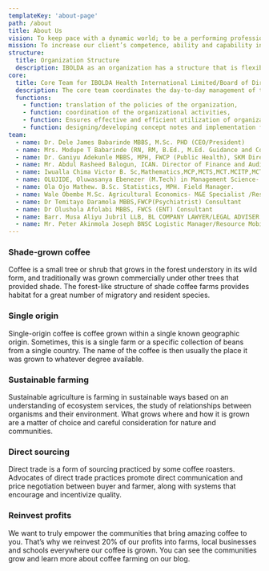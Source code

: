 ```yaml
---
templateKey: 'about-page'
path: /about
title: About Us
vision: To keep pace with a dynamic world; to be a performing professional outfit maximizing the satisfaction of our clients at all times.
mission: To increase our client’s competence, ability and capability in Research, Data capturing, processing and Monitoring and Evaluation of projects through innovative and participatory based approaches. In our mission we define clients to include; individuals, organizations, and communities, while innovative and participatory based approaches imply demand driven, sensitive and a mix of value-added initiatives.
structure:
  title: Organization Structure
  description: IBOLDA as an organization has a structure that is flexible enough to provide services that will meet our clients’ satisfaction. It comprises of Four directors one of which is named as the Chief Executive Officer (CEO) with others anchoring different units. To be able to provide services in an efficient and timely manner, we work with Associate Consultants of high reputation and profile in their careers.
core:
  title: Core Team for IBOLDA Health International Limited/Board of Directors
  description: The core team coordinates the day-to-day management of the organization. The core team comprises of the CEO who is in charge of the day-to-day running of the organization. Other core team members are directly in charge of various Units and Departments. The main functions of the core team are
  functions:
    - function: translation of the policies of the organization,
    - function: coordination of the organizational activities,
    - function: Ensures effective and efficient utilization of organizational resources (human, material and finance), and
    - function: designing/developing concept notes and implementation frameworks.
team:
  - name: Dr. Dele James Babarinde MBBS, M.Sc. PHD (CEO/President)
  - name: Mrs. Modupe T Babarinde (RN, RM, B.Ed., M.Ed. Guidance and Counseling). vice president/Director Bio-science.
  - name: Dr. Ganiyu Adekunle MBBS, MPH, FWCP (Public Health), SKM Director
  - name: Mr. Abdul Rasheed Balogun, ICAN. Director of Finance and Audit
  - name: Iwualla Chima Victor B. Sc,Mathematics,MCP,MCTS,MCT.MCITP,MCTC,MCPN . Director of ICT
  - name: OLUJIDE, Oluwasanya Ebenezer (M.Tech) in Management Science- Director of Personnel and Administration.
  - name: Ola Ojo Mathew. B.Sc. Statistics, MPH. Field Manager.
  - name: Wale Obembe M.Sc. Agricultural Economics- M&E Specialist /Research
  - name: Dr Temitayo Daramola MBBS,FWCP(Psychiatrist) Consultant
  - name: Dr Olushola Afolabi MBBS, FWCS (ENT) Consultant
  - name: Barr. Musa Aliyu Jubril LLB, BL COMPANY LAWYER/LEGAL ADVISER
  - name: Mr. Peter Akinmola Joseph BNSC Logistic Manager/Resource Mobilization.
---
```



### Shade-grown coffee

Coffee is a small tree or shrub that grows in the forest understory in its wild form, and traditionally was grown commercially under other trees that provided shade. The forest-like structure of shade coffee farms provides habitat for a great number of migratory and resident species.

### Single origin

Single-origin coffee is coffee grown within a single known geographic origin. Sometimes, this is a single farm or a specific collection of beans from a single country. The name of the coffee is then usually the place it was grown to whatever degree available.

### Sustainable farming

Sustainable agriculture is farming in sustainable ways based on an understanding of ecosystem services, the study of relationships between organisms and their environment. What grows where and how it is grown are a matter of choice and careful consideration for nature and communities.

### Direct sourcing

Direct trade is a form of sourcing practiced by some coffee roasters. Advocates of direct trade practices promote direct communication and price negotiation between buyer and farmer, along with systems that encourage and incentivize quality.

### Reinvest profits

We want to truly empower the communities that bring amazing coffee to you. That’s why we reinvest 20% of our profits into farms, local businesses and schools everywhere our coffee is grown. You can see the communities grow and learn more about coffee farming on our blog.
